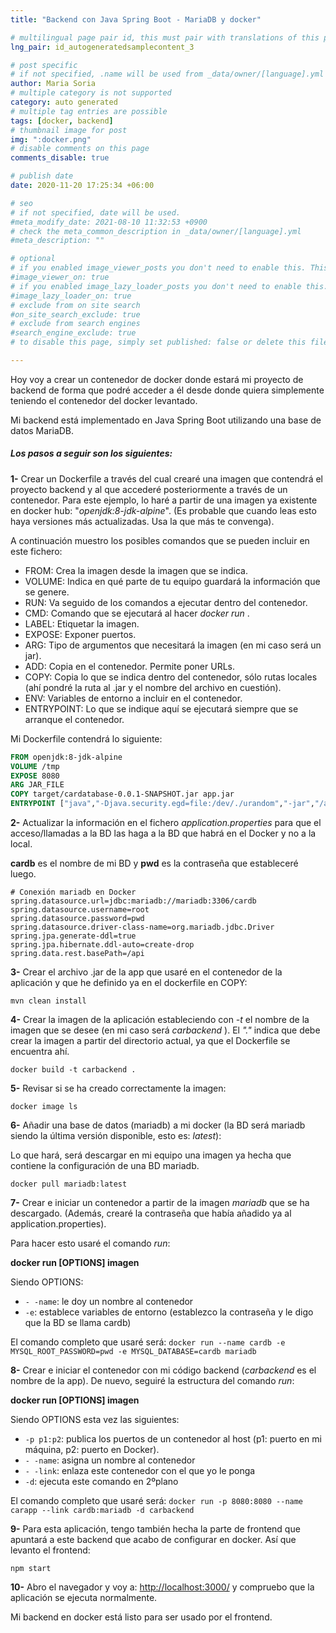 ```yaml
---
title: "Backend con Java Spring Boot - MariaDB y docker"

# multilingual page pair id, this must pair with translations of this page. (This name must be unique)
lng_pair: id_autogeneratedsamplecontent_3

# post specific
# if not specified, .name will be used from _data/owner/[language].yml
author: Maria Soria
# multiple category is not supported
category: auto generated
# multiple tag entries are possible
tags: [docker, backend]
# thumbnail image for post
img: ":docker.png"
# disable comments on this page
comments_disable: true

# publish date
date: 2020-11-20 17:25:34 +06:00

# seo
# if not specified, date will be used.
#meta_modify_date: 2021-08-10 11:32:53 +0900
# check the meta_common_description in _data/owner/[language].yml
#meta_description: ""

# optional
# if you enabled image_viewer_posts you don't need to enable this. This is only if image_viewer_posts = false
#image_viewer_on: true
# if you enabled image_lazy_loader_posts you don't need to enable this. This is only if image_lazy_loader_posts = false
#image_lazy_loader_on: true
# exclude from on site search
#on_site_search_exclude: true
# exclude from search engines
#search_engine_exclude: true
# to disable this page, simply set published: false or delete this file

---
```


Hoy voy a crear un contenedor de docker donde estará mi proyecto de backend de forma
que podré acceder a él desde donde quiera simplemente teniendo el contenedor
del docker levantado.

Mi backend está implementado en Java Spring Boot utilizando una base de datos MariaDB.

##### **Los pasos a seguir son los siguientes**:

**1-** Crear un Dockerfile a través del cual crearé una imagen que contendrá el proyecto backend
y al que accederé posteriormente a través de un contenedor. Para este ejemplo, lo haré a partir de una imagen ya
existente en docker hub: "*openjdk:8-jdk-alpine*". (Es probable que cuando leas esto haya
versiones más actualizadas. Usa la que más te convenga).

A continuación muestro los posibles comandos que se pueden incluir en este fichero:
- FROM: Crea la imagen desde la imagen que se indica.
- VOLUME: Indica en qué parte de tu equipo guardará la información que se genere.
- RUN: Va seguido de los comandos a ejecutar dentro del contenedor.
- CMD: Comando que se ejecutará al hacer *docker run* .
- LABEL: Etiquetar la imagen.
- EXPOSE: Exponer puertos.
- ARG: Tipo de argumentos que necesitará la imagen (en mi caso será un jar).
- ADD: Copia en el contenedor. Permite poner URLs.
- COPY: Copia lo que se indica dentro del contenedor, sólo rutas locales (ahí pondré la ruta al .jar y el nombre del archivo en cuestión).
- ENV: Variables de entorno a incluir en el contenedor.
- ENTRYPOINT: Lo que se indique aquí se ejecutará siempre que se arranque el contenedor.

Mi Dockerfile contendrá lo siguiente:
```dockerfile
FROM openjdk:8-jdk-alpine
VOLUME /tmp
EXPOSE 8080
ARG JAR_FILE
COPY target/cardatabase-0.0.1-SNAPSHOT.jar app.jar
ENTRYPOINT ["java","-Djava.security.egd=file:/dev/./urandom","-jar","/app.jar"]
```

**2-** Actualizar la información en el fichero *application.properties* para que el
acceso/llamadas a la BD las haga a la BD que habrá en el Docker y no a la local.

**cardb** es el nombre de mi BD y **pwd** es la contraseña que estableceré luego.

```
# Conexión mariadb en Docker
spring.datasource.url=jdbc:mariadb://mariadb:3306/cardb
spring.datasource.username=root
spring.datasource.password=pwd
spring.datasource.driver-class-name=org.mariadb.jdbc.Driver
spring.jpa.generate-ddl=true
spring.jpa.hibernate.ddl-auto=create-drop
spring.data.rest.basePath=/api
```

**3-** Crear el archivo .jar de la app que usaré en el contenedor de la aplicación y que he definido ya en el dockerfile en COPY:

`mvn clean install`

**4-** Crear la imagen de la aplicación estableciendo con *-t* el nombre de la imagen
que se desee (en mi caso será *carbackend* ). El *"."* indica que debe crear la
imagen a partir del directorio actual, ya que el Dockerfile se encuentra ahí.

`docker build -t carbackend .`

**5-** Revisar si se ha creado correctamente la imagen:

`docker image ls`

**6-** Añadir una base de datos (mariadb) a mi docker
(la BD será mariadb siendo la última versión disponible, esto es: *latest*):

Lo que hará, será descargar en mi equipo una imagen ya hecha que contiene la configuración de una BD mariadb.

`docker pull mariadb:latest`

**7-** Crear e iniciar un contenedor a partir de la imagen *mariadb* que se ha descargado.
(Además, crearé la contraseña que había añadido ya al application.properties).

Para hacer esto usaré el comando *run*:

**docker run [OPTIONS] imagen**

Siendo OPTIONS:

- ```- -name```: le doy un nombre al contenedor
- ```-e```: establece variables de entorno (establezco la contraseña y le digo que la BD se llama cardb)

El comando completo que usaré será:
`docker run --name cardb -e MYSQL_ROOT_PASSWORD=pwd -e MYSQL_DATABASE=cardb mariadb`

**8-** Crear e iniciar el contenedor con mi código backend (*carbackend* es el nombre de la app).
De nuevo, seguiré la estructura del comando *run*:

**docker run [OPTIONS] imagen**

Siendo OPTIONS esta vez las siguientes:

- ```-p p1:p2```: publica los puertos de un contenedor al host (p1: puerto en mi máquina, p2: puerto en Docker).
- ```- -name```: asigna un nombre al contenedor
- ```- -link```: enlaza este contenedor con el que yo le ponga
- ```-d```: ejecuta este comando en 2ºplano

El comando completo que usaré será:
`docker run -p 8080:8080 --name carapp --link cardb:mariadb -d carbackend`

**9-** Para esta aplicación, tengo también hecha la parte de frontend que apuntará a este
backend que acabo de configurar en docker. Así que levanto el frontend:

`npm start`

**10-** Abro el navegador y voy a: [http://localhost:3000/](http://localhost:3000/)  y compruebo que la aplicación se ejecuta normalmente.

Mi backend en docker está listo para ser usado por el frontend.
